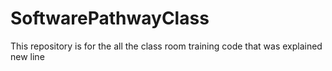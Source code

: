 # SoftwarePathwayClass
This repository is for the all the class room training code that was explained
new line